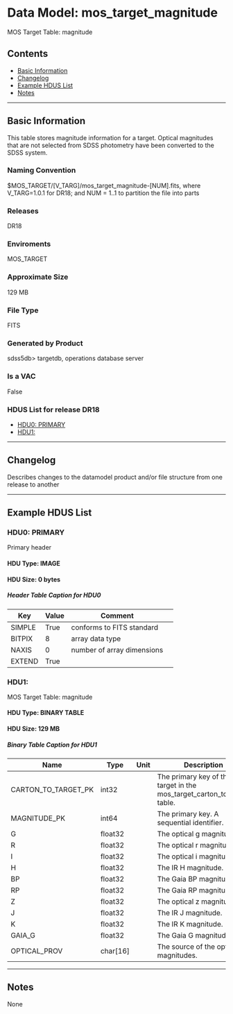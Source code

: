 # Data Model: mos_target_magnitude


MOS Target Table: magnitude


## Contents
- [Basic Information](#basic-information)
- [Changelog](#changelog)
- [Example HDUS List](#example-hdus-list)
- [Notes](#notes)

---

## Basic Information
This table stores magnitude information for a target. Optical magnitudes that are not selected from SDSS photometry have been converted to the SDSS system.

### Naming Convention
$MOS_TARGET/[V_TARG]/mos_target_magnitude-[NUM].fits, where V_TARG=1.0.1 for DR18; and NUM = 1..1 to partition the file into parts

### Releases
DR18

### Enviroments
MOS_TARGET

### Approximate Size
129 MB

### File Type
FITS

### Generated by Product
sdss5db> targetdb, operations database server

### Is a VAC
False

### HDUS List for release DR18
  - [HDU0: PRIMARY](#hdu0-primary)
  - [HDU1: ](#hdu1-)

---

## Changelog
Describes changes to the datamodel product and/or file structure from one release to another

---
## Example HDUS List

### HDU0: PRIMARY
Primary header

#### HDU Type: IMAGE
#### HDU Size:  0 bytes

##### Header Table Caption for HDU0
Key | Value | Comment | |
| --- | --- | --- | --- |
| SIMPLE | True | conforms to FITS standard |
| BITPIX | 8 | array data type |
| NAXIS | 0 | number of array dimensions |
| EXTEND | True |  |



### HDU1: 
MOS Target Table: magnitude

#### HDU Type: BINARY TABLE
#### HDU Size:  129 MB


##### Binary Table Caption for HDU1
Name | Type | Unit | Description |
| --- | --- | --- | --- |
 | CARTON_TO_TARGET_PK | int32 |  | The primary key of the target in the mos_target_carton_to_target table. |
 | MAGNITUDE_PK | int64 |  | The primary key. A sequential identifier. |
 | G | float32 |  | The optical g magnitude. |
 | R | float32 |  | The optical r magnitude. |
 | I | float32 |  | The optical i magnitude. |
 | H | float32 |  | The IR H magnitude. |
 | BP | float32 |  | The Gaia BP magnitude. |
 | RP | float32 |  | The Gaia RP magnitude. |
 | Z | float32 |  | The optical z magnitude. |
 | J | float32 |  | The IR J magnitude. |
 | K | float32 |  | The IR K magnitude. |
 | GAIA_G | float32 |  | The Gaia G magnitude. |
 | OPTICAL_PROV | char[16] |  | The source of the optical magnitudes. |



---
## Notes
None
